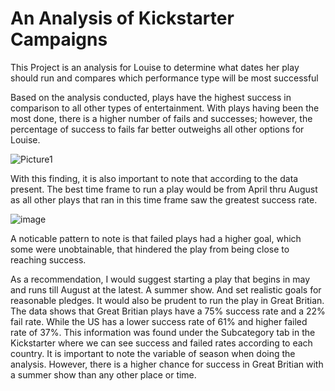 # An Analysis of Kickstarter Campaigns
This Project is an analysis for Louise to determine what dates her play should run and compares which performance type will be most successful

Based on the analysis conducted, plays have the highest success in comparison to all other types of entertainment. With plays having been the most done, there is a higher number of fails and successes; however, the percentage of success to fails far better outweighs all other options for Louise.

![Picture1](https://user-images.githubusercontent.com/86068655/138560177-531bb397-f295-42e5-89ac-f51d9bee89f7.png)

With this finding, it is also important to note that according to the data present. The best time frame to run a play would be from April thru August as all other plays that ran in this time frame saw the greatest success rate.

![image](https://user-images.githubusercontent.com/86068655/138560399-3df6a29f-6ab6-4547-98a3-8091c7bff8ca.png)

A noticable pattern to note is that failed plays had a higher goal, which some were unobtainable, that hindered the play from being close to reaching success. 

As a recommendation, I would suggest starting a play that begins in may and runs till August at the latest. A summer show. And set realistic goals for reasonable pledges. It would also be prudent to run the play in Great Britian. The data shows that Great Britian plays have a 75% success rate and a 22% fail rate. While the US has a lower success rate of 61% and higher failed rate of 37%. This information was found under the Subcategory tab in the Kickstarter where we can see success and failed rates according to each country. It is important to note the variable of season when doing the analysis. However, there is a higher chance for success in Great Britian with a summer show than any other place or time.


